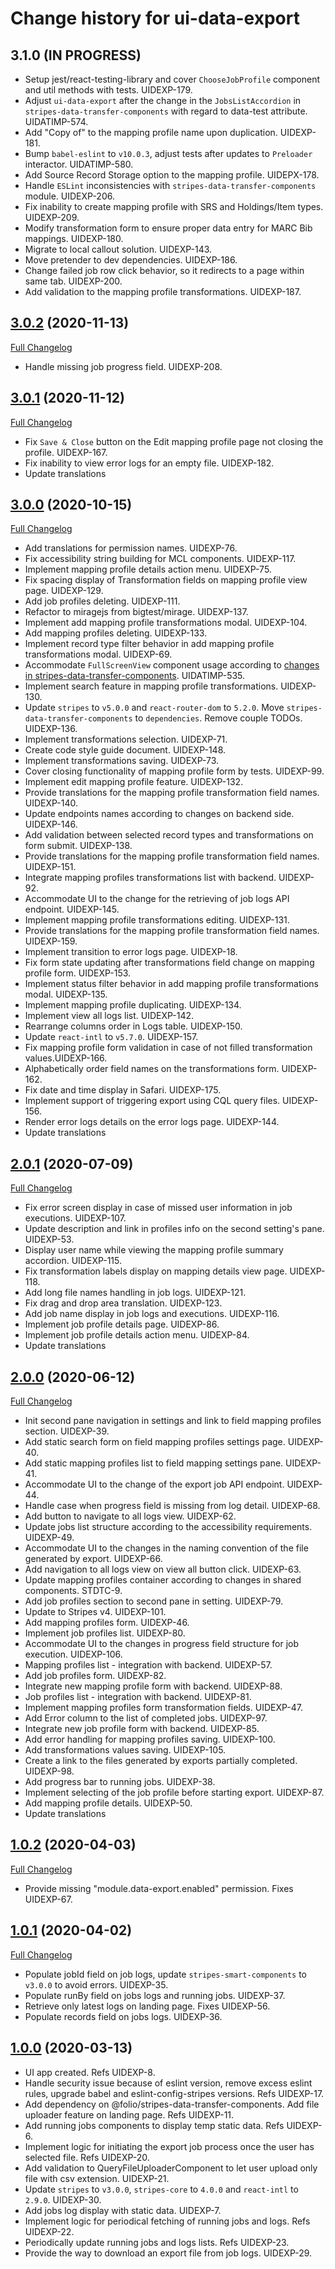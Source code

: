 # Change history for ui-data-export

## 3.1.0 (IN PROGRESS)
* Setup jest/react-testing-library and cover `ChooseJobProfile` component and util methods with tests. UIDEXP-179.
* Adjust `ui-data-export` after the change in the `JobsListAccordion` in `stripes-data-transfer-components` with regard to data-test attribute. UIDATIMP-574.
* Add "Copy of" to the mapping profile name upon duplication. UIDEXP-181.
* Bump `babel-eslint` to `v10.0.3`, adjust tests after updates to `Preloader` interactor. UIDATIMP-580.
* Add Source Record Storage option to the mapping profile. UIDEPX-178.
* Handle `ESLint` inconsistencies with `stripes-data-transfer-components` module. UIDEXP-206.
* Fix inability to create mapping profile with SRS and Holdings/Item types. UIDEXP-209.
* Modify transformation form to ensure proper data entry for MARC Bib mappings. UIDEXP-180.
* Migrate to local callout solution. UIDEXP-143.
* Move pretender to dev dependencies. UIDEXP-186.
* Change failed job row click behavior, so it redirects to a page within same tab. UIDEXP-200.
* Add validation to the mapping profile transformations. UIDEXP-187.

## [3.0.2](https://github.com/folio-org/ui-data-export/tree/v3.0.2) (2020-11-13)
[Full Changelog](https://github.com/folio-org/ui-data-export/tree/v3.0.1...v3.0.2)
* Handle missing job progress field. UIDEXP-208.

## [3.0.1](https://github.com/folio-org/ui-data-export/tree/v3.0.1) (2020-11-12)
[Full Changelog](https://github.com/folio-org/ui-data-export/tree/v3.0.0...v3.0.1)
* Fix `Save & Close` button on the Edit mapping profile page not closing the profile. UIDEXP-167.
* Fix inability to view error logs for an empty file. UIDEXP-182.
* Update translations

## [3.0.0](https://github.com/folio-org/ui-data-export/tree/v3.0.0) (2020-10-15)
[Full Changelog](https://github.com/folio-org/ui-data-export/tree/v2.0.1...v3.0.0)
* Add translations for permission names. UIDEXP-76.
* Fix accessibility string building for MCL components. UIDEXP-117.
* Implement mapping profile details action menu. UIDEXP-75.
* Fix spacing display of Transformation fields on mapping profile view page. UIDEXP-129.
* Add job profiles deleting. UIDEXP-111.
* Refactor to miragejs from bigtest/mirage. UIDEXP-137.
* Implement add mapping profile transformations modal. UIDEXP-104.
* Add mapping profiles deleting. UIDEXP-133.
* Implement record type filter behavior in add mapping profile transformations modal. UIDEXP-69.
* Accommodate `FullScreenView` component usage according to [changes in stripes-data-transfer-components](https://github.com/folio-org/stripes-data-transfer-components/pull/88/files). UIDATIMP-535.
* Implement search feature in mapping profile transformations. UIDEXP-130.
* Update `stripes` to `v5.0.0` and `react-router-dom` to `5.2.0`. Move `stripes-data-transfer-components` to `dependencies`. Remove couple TODOs. UIDEXP-136.
* Implement transformations selection. UIDEXP-71.
* Create code style guide document. UIDEXP-148.
* Implement transformations saving. UIDEXP-73.
* Cover closing functionality of mapping profile form by tests. UIDEXP-99.
* Implement edit mapping profile feature. UIDEXP-132.
* Provide translations for the mapping profile transformation field names. UIDEXP-140.
* Update endpoints names according to changes on backend side. UIDEXP-146.
* Add validation between selected record types and transformations on form submit. UIDEXP-138.
* Provide translations for the mapping profile transformation field names. UIDEXP-151.
* Integrate mapping profiles transformations list with backend. UIDEXP-92.
* Accommodate UI to the change for the retrieving of job logs API endpoint. UIDEXP-145.
* Implement mapping profile transformations editing. UIDEXP-131.
* Provide translations for the mapping profile transformation field names. UIDEXP-159.
* Implement transition to error logs page. UIDEXP-18.
* Fix form state updating after transformations field change on mapping profile form. UIDEXP-153.
* Implement status filter behavior in add mapping profile transformations modal. UIDEXP-135.
* Implement mapping profile duplicating. UIDEXP-134.
* Implement view all logs list. UIDEXP-142.
* Rearrange columns order in Logs table. UIDEXP-150.
* Update `react-intl` to `v5.7.0`. UIDEXP-157.
* Fix mapping profile form validation in case of not filled transformation values.UIDEXP-166.
* Alphabetically order field names on the transformations form. UIDEXP-162.
* Fix date and time display in Safari. UIDEXP-175.
* Implement support of triggering export using CQL query files. UIDEXP-156.
* Render error logs details on the error logs page. UIDEXP-144.
* Update translations

## [2.0.1](https://github.com/folio-org/ui-data-export/tree/v2.0.1) (2020-07-09)
[Full Changelog](https://github.com/folio-org/ui-data-export/tree/v2.0.0...v2.0.1)
* Fix error screen display in case of missed user information in job executions. UIDEXP-107.
* Update description and link in profiles info on the second setting's pane. UIDEXP-53.
* Display user name while viewing the mapping profile summary accordion. UIDEXP-115.
* Fix transformation labels display on mapping details view page. UIDEXP-118.
* Add long file names handling in job logs. UIDEXP-121.
* Fix drag and drop area translation. UIDEXP-123.
* Add job name display in job logs and executions. UIDEXP-116.
* Implement job profile details page. UIDEXP-86.
* Implement job profile details action menu. UIDEXP-84.
* Update translations

## [2.0.0](https://github.com/folio-org/ui-data-export/tree/v2.0.0) (2020-06-12)
[Full Changelog](https://github.com/folio-org/ui-data-export/tree/v1.0.2...v2.0.0)
* Init second pane navigation in settings and link to field mapping profiles section. UIDEXP-39.
* Add static search form on field mapping profiles settings page. UIDEXP-40.
* Add static mapping profiles list to field mapping settings pane. UIDEXP-41.
* Accommodate UI to the change of the export job API endpoint. UIDEXP-44.
* Handle case when progress field is missing from log detail. UIDEXP-68.
* Add button to navigate to all logs view. UIDEXP-62.
* Update jobs list structure according to the accessibility requirements. UIDEXP-49.
* Accommodate UI to the changes in the naming convention of the file generated by export. UIDEXP-66.
* Add navigation to all logs view on view all button click. UIDEXP-63.
* Update mapping profiles container according to changes in shared components. STDTC-9.
* Add job profiles section to second pane in setting. UIDEXP-79.
* Update to Stripes v4. UIDEXP-101.
* Add mapping profiles form. UIDEXP-46.
* Implement job profiles list. UIDEXP-80.
* Accommodate UI to the changes in progress field structure for job execution. UIDEXP-106.
* Mapping profiles list - integration with backend. UIDEXP-57.
* Add job profiles form. UIDEXP-82.
* Integrate new mapping profile form with backend. UIDEXP-88.
* Job profiles list - integration with backend. UIDEXP-81.
* Implement mapping profiles form transformation fields. UIDEXP-47.
* Add Error column to the list of completed jobs. UIDEXP-97.
* Integrate new job profile form with backend. UIDEXP-85.
* Add error handling for mapping profiles saving. UIDEXP-100.
* Add transformations values saving. UIDEXP-105.
* Create a link to the files generated by exports partially completed. UIDEXP-98.
* Add progress bar to running jobs. UIDEXP-38.
* Implement selecting of the job profile before starting export. UIDEXP-87.
* Add mapping profile details. UIDEXP-50.
* Update translations

## [1.0.2](https://github.com/folio-org/ui-data-export/tree/v1.0.2) (2020-04-03)
[Full Changelog](https://github.com/folio-org/ui-data-export/tree/v1.0.1...v1.0.2)
* Provide missing "module.data-export.enabled" permission. Fixes UIDEXP-67.

## [1.0.1](https://github.com/folio-org/ui-data-export/tree/v1.0.1) (2020-04-02)
[Full Changelog](https://github.com/folio-org/ui-data-export/tree/v1.0.0...v1.0.1)
* Populate jobId field on job logs, update `stripes-smart-components` to `v3.0.0` to avoid errors. UIDEXP-35.
* Populate runBy field on jobs logs and running jobs. UIDEXP-37.
* Retrieve only latest logs on landing page. Fixes UIDEXP-56.
* Populate records field on jobs logs. UIDEXP-36.

## [1.0.0](https://github.com/folio-org/ui-data-export/tree/v1.0.0) (2020-03-13)
* UI app created. Refs UIDEXP-8.
* Handle security issue because of eslint version, remove excess eslint rules, upgrade babel and eslint-config-stripes versions. Refs UIDEXP-17.
* Add dependency on @folio/stripes-data-transfer-components. Add file uploader feature on landing page. Refs UIDEXP-11.
* Add running jobs components to display temp static data. Refs UIDEXP-6.
* Implement logic for initiating the export job process once the user has selected file. Refs UIDEXP-20.
* Add validation to QueryFileUploaderComponent to let user upload only file with csv extension. UIDEXP-21.
* Update `stripes` to `v3.0.0`, `stripes-core` to `4.0.0` and `react-intl` to `2.9.0`. UIDEXP-30.
* Add jobs log display with static data. UIDEXP-7.
* Implement logic for periodical fetching of running jobs and logs. Refs UIDEXP-22.
* Periodically update running jobs and logs lists. Refs UIDEXP-23.
* Provide the way to download an export file from job logs. UIDEXP-29.
